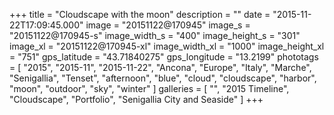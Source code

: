 +++
title = "Cloudscape with the moon"
description = ""
date = "2015-11-22T17:09:45.000"
image = "20151122@170945"
image_s = "20151122@170945-s"
image_width_s = "400"
image_height_s = "301"
image_xl = "20151122@170945-xl"
image_width_xl = "1000"
image_height_xl = "751"
gps_latitude = "43.71840275"
gps_longitude = "13.2199"
phototags = [ "2015", "2015-11", "2015-11-22", "Ancona", "Europe", "Italy", "Marche", "Senigallia", "Tenset", "afternoon", "blue", "cloud", "cloudscape", "harbor", "moon", "outdoor", "sky", "winter" ]
galleries = [ "", "2015 Timeline", "Cloudscape", "Portfolio", "Senigallia City and Seaside" ]
+++
